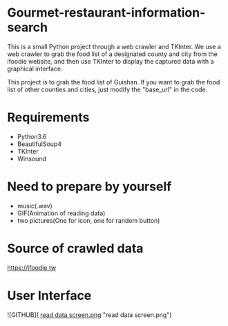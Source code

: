 # Gourmet-restaurant-information-search
This is a small Python project through a web crawler and TKInter. We use a web crawler to grab the food list of a designated county and city from the ifoodie website, and then use TKInter to display the captured data with a graphical interface.

This project is to grab the food list of Guishan. If you want to grab the food list of other counties and cities, just modify the "base_url" in the code.
# Requirements
* Python3.6
* BeautifulSoup4
* TKInter
* Winsound
# Need to prepare by yourself
* music(.wav)
* GIF(Animation of reading data)
* two pictures(One for icon, one for random button)
# Source of crawled data
https://ifoodie.tw
# User Interface
![GITHUB]( [read data screen.png](https://github.com/Cheung1020/Gourmet-restaurant-information-search/blob/main/read%20data%20screen.png) "read data screen.png")
